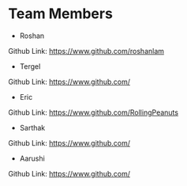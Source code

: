 
# Team Members

* Roshan 

Github Link: https://www.github.com/roshanlam

* Tergel

Github Link: https://www.github.com/

* Eric 

Github Link: https://www.github.com/RollingPeanuts

* Sarthak

Github Link: https://www.github.com/

* Aarushi

Github Link: https://www.github.com/
